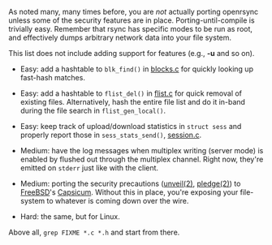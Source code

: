 As noted many, many times before, you are *not* actually porting
openrsync unless some of the security features are in place.
Porting-until-compile is trivially easy.
Remember that rsync has specific modes to be run as root, and
effectively dumps arbitrary network data into your file system.

This list does not include adding support for features (e.g., **-u** and
so on).

- Easy: add a hashtable to `blk_find()` in 
  [blocks.c](https://github.com/kristapsdz/openrsync/blob/master/blocks.c)
  for quickly looking up fast-hash matches.

- Easy: add a hashtable to `flist_del()` in 
  [flist.c](https://github.com/kristapsdz/openrsync/blob/master/flist.c)
  for quick removal of existing files.
  Alternatively, hash the entire file list and do it in-band during the
  file search in `flist_gen_local()`.

- Easy: keep track of upload/download statistics in `struct sess` and
  properly report those in `sess_stats_send()`,
  [session.c](https://github.com/kristapsdz/openrsync/blob/master/session.c).

- Medium: have the log messages when multiplex writing (server mode) is
  enabled by flushed out through the multiplex channel.
  Right now, they're emitted on `stderr` just like with the client.

- Medium: porting the security precautions
  ([unveil(2)](https://man.openbsd.org/unveil.2),
  [pledge(2)](https://man.openbsd.org/pledge.2)) to
  [FreeBSD](https://www.freebsd.org)'s
  [Capsicum](https://wiki.freebsd.org/Capsicum).
  Without this in place, you're exposing your file-system to whatever is
  coming down over the wire.

- Hard: the same, but for Linux.

Above all, `grep FIXME *.c *.h` and start from there.
